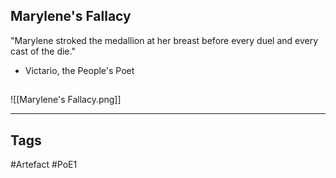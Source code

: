 ## Marylene's Fallacy
"Marylene stroked the medallion at her breast before every duel and every cast of the die."
- Victario, the People's Poet
##
![[Marylene's Fallacy.png]]

---
## Tags
#Artefact
#PoE1